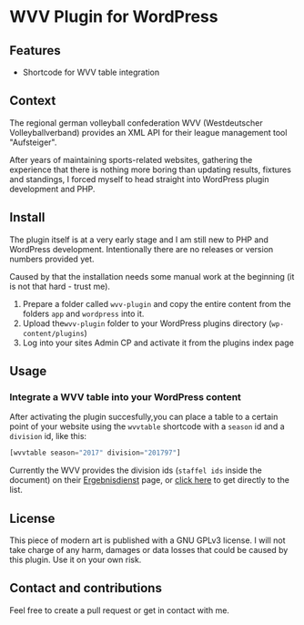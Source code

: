 # WVV Plugin for WordPress

## Features

* Shortcode for WVV table integration

## Context

The regional german volleyball confederation WVV (Westdeutscher Volleyballverband) provides an XML API for their league management tool "Aufsteiger".

After years of maintaining sports-related websites, gathering the experience that there is nothing more boring than updating results, fixtures and standings, I forced myself to head straight into WordPress plugin development and PHP.

## Install

The plugin itself is at a very early stage and I am still new to PHP and WordPress development. Intentionally there are no releases or version numbers provided yet.

Caused by that the installation needs some manual work at the beginning (it is not that hard - trust me).

1. Prepare a folder called `wvv-plugin` and copy the entire content from the folders `app` and `wordpress` into it.
1. Upload the`wvv-plugin` folder to your WordPress plugins directory (`wp-content/plugins`)
1. Log into your sites Admin CP and activate it from the plugins index page

## Usage

### Integrate a WVV table into your WordPress content

After activating the plugin succesfully,you can place a table to a certain point of your website using the `wvvtable` shortcode with a `season` id and a `division` id, like this:

``` php
[wvvtable season="2017" division="201797"]
```

Currently the WVV provides the division ids (`staffel ids` inside the document) on their [Ergebnisdienst](https://www.volleyball.nrw/spielwesen/phoenixaufsteiger/ergebnisdienst/) page, or [click here](https://www.volleyball.nrw/fileadmin/spielwesen/Downloads/staffel_id_2017-18.pdf) to get directly to the list.

## License

This piece of modern art is published with a GNU GPLv3 license. I will not take charge of any harm, damages or data losses that could be caused by this plugin. Use it on your own risk.

## Contact and contributions

Feel free to create a pull request or get in contact with me.